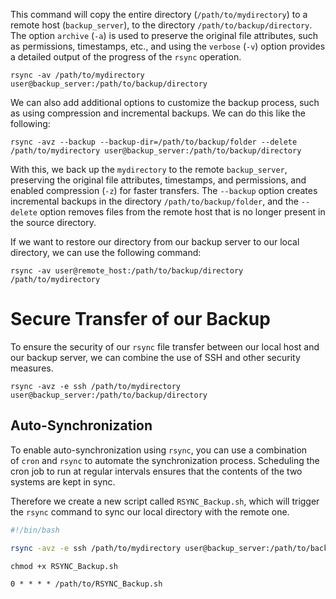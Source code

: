 This command will copy the entire directory (`/path/to/mydirectory`) to a remote host (`backup_server`), to the directory `/path/to/backup/directory`. The option `archive` (`-a`) is used to preserve the original file attributes, such as permissions, timestamps, etc., and using the `verbose` (`-v`) option provides a detailed output of the progress of the `rsync` operation.

```shell-session
rsync -av /path/to/mydirectory user@backup_server:/path/to/backup/directory
```


We can also add additional options to customize the backup process, such as using compression and incremental backups. We can do this like the following:

```shell-session
rsync -avz --backup --backup-dir=/path/to/backup/folder --delete /path/to/mydirectory user@backup_server:/path/to/backup/directory
```

With this, we back up the `mydirectory` to the remote `backup_server`, preserving the original file attributes, timestamps, and permissions, and enabled compression (`-z`) for faster transfers. The `--backup` option creates incremental backups in the directory `/path/to/backup/folder`, and the `--delete` option removes files from the remote host that is no longer present in the source directory.

If we want to restore our directory from our backup server to our local directory, we can use the following command:

```shell-session
rsync -av user@remote_host:/path/to/backup/directory /path/to/mydirectory
```


# Secure Transfer of our Backup

To ensure the security of our `rsync` file transfer between our local host and our backup server, we can combine the use of SSH and other security measures.

```shell-session
rsync -avz -e ssh /path/to/mydirectory user@backup_server:/path/to/backup/directory
```


## Auto-Synchronization

To enable auto-synchronization using `rsync`, you can use a combination of `cron` and `rsync` to automate the synchronization process. Scheduling the cron job to run at regular intervals ensures that the contents of the two systems are kept in sync.

Therefore we create a new script called `RSYNC_Backup.sh`, which will trigger the `rsync` command to sync our local directory with the remote one.

```bash
#!/bin/bash

rsync -avz -e ssh /path/to/mydirectory user@backup_server:/path/to/backup/directory
```

```shell-session
chmod +x RSYNC_Backup.sh
```

```shell-session
0 * * * * /path/to/RSYNC_Backup.sh
```
